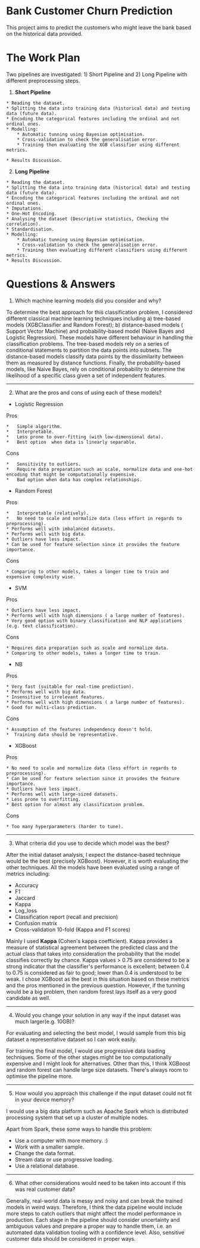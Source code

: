 # Bank Customer Churn Prediction

This project aims to predict the customers who might leave the bank based on the historical data provided.

# The Work Plan
Two pipelines are investigated: 1) Short Pipeline and 2) Long Pipeline with different preprocessing steps.


1.   **Short Pipeline**

    * Reading the dataset.
    * Splitting the data into training data (historical data) and testing data (future data).
    * Encoding the categorical features including the ordinal and not ordinal ones.
    * Modelling: 
        * Automatic tunning using Bayesian optimisation.
        * Cross-validation to check the generalisation error.
        * Training then evaluating the XGB classifier using different metrics. 

    * Results Discussion.

2.   **Long Pipeline** 

    * Reading the dataset.
    * Splitting the data into training data (historical data) and testing data (future data).
    * Encoding the categorical features including the ordinal and not ordinal ones.
    * Imputations.
    * One-Hot Encoding.
    * Analysing the dataset (Descriptive statistics, Checking the correlation).
    * Standardisation.
    * Modelling: 
        * Automatic tunning using Bayesian optimisation.
        * Cross-validation to check the generalisation error.
        * Training then evaluating different classifiers using different metrics. 
    * Results Discussion.

# Questions & Answers

1.   Which machine learning models did you consider and why?

To determine the best approach for this classification problem, I considered different classical machine learning techniques including a) tree-based models (XGBClassifier and Random Forest); b) distance-based models ( Support Vector Machine) and probability-based model (Naive Bayes and Logistic Regression). These models have different behaviour in handling the classification problems. The tree-based models rely on a series of conditional statements to partition the data points into subsets. The distance-based models classify data points by the dissimilarity between them as measured by distance functions. Finally, the probability-based models, like Naive Bayes, rely on conditional probability to determine the likelihood of a specific class given a set of independent features.

----------------------------

2.   What are the pros and cons of using each of these models?

*   Logistic Regression

Pros

    *   Simple algorithm.
    *   Interpretable.
    *   Less prone to over-fitting (with low-dimensional data).
    *   Best option  when data is linearly separable.

Cons

    *   Sensitivity to outliers.
    *   Require data preparation such as scale, normalize data and one-hot encoding that might be computationally expensive.
    *   Bad option when data has complex relationships.


*   Random Forest

Pros

    *   Interpretable (relatively).
    *   No need to scale and normalize data (less effort in regards to preprocessing).
    * Performs well with imbalanced datasets.
    * Performs well with big data.
    * Outliers have less impact.
    * Can be used for feature selection since it provides the feature importance.

Cons

    * Comparing to other models, takes a longer time to train and expensive complexity wise.

*   SVM

Pros

    * Outliers have less impact.
    * Performs well with high dimensions ( a large number of features).
    * Very good option with binary classification and NLP applications (e.g. text classification).

Cons

    * Requires data preparation such as scale and normalize data.
    * Comparing to other models, takes a longer time to train.

*   NB

Pros

    * Very fast (suitable for real-time prediction).
    * Performs well with big data.
    * Insensitive to irrelevant features.
    * Performs well with high dimensions ( a large number of features).
    * Good for multi-class prediction.

Cons 

    * Assumption of the features independency doesn't hold.
    *  Training data should be representative.

* XGBoost

Pros

    * No need to scale and normalize data (less effort in regards to preprocessing).
    * Can be used for feature selection since it provides the feature importance.
    * Outliers have less impact.
    * Performs well with large-sized datasets.
    * Less prone to overfitting.
    * Best option for almost any classification problem.

Cons

    * Too many hyperparameters (harder to tune).



-----------------------------

3. What criteria did you use to decide which model was the best?

After the initial dataset analysis, I expect the distance-based technique would be the best (precisely XGBoost). However, it is worth evaluating the other techniques. All the models have been evaluated using a range of metrics including:

  * Accuracy
  * F1
  * Jaccard
  * Kappa
  * Log_loss
  * Classification report (recall and precision)
  * Confusion matrix
  * Cross-validation 10-fold (Kappa and F1 scores)

Mainly I used **Kappa** (Cohen's kappa coefficient). Kappa provides a measure of statistical agreement between the predicted class and the actual class that takes into consideration the probability that the model classifies correctly by chance. Kappa values > 0.75 are considered to be a strong indicator that the classifier's performance is excellent; between 0.4 to 0.75 is considered as fair to good; lower than 0.4 is understood to be weak. I chose XGBoost as the best in this situation based on these metrics and the pros mentioned in the previous question. However, if the tunning would be a big problem, then random forest lays itself as a very good candidate as well. 

-----------------------------
4. Would you change your solution in any way if the input dataset was much larger(e.g. 10GB)?

For evaluating and selecting the best model, I would sample from this big dataset a representative dataset so I can work easily. 

For training the final model, I would use progressive data loading techniques. Some of the other stages might be too computationally expensive and I might look for alternatives. Other than this, I think XGBoost and random forest can handle large size datasets. There's always room to optimise the pipeline more.

-----------------------------
5. How would you approach this challenge if the input dataset could not fit in your device memory?

I would use a big data platform such as Apache Spark which is distributed processing system that set up a cluster of multiple nodes.

Apart from Spark, these some ways to handle this problem:

  * Use a computer with more memory. :)
  * Work with a smaller sample.
  * Change the data format.
  * Stream data or use progressive loading.
  * Use a relational database.

-----------------------------
6. What other considerations would need to be taken into account if this was real customer data?

Generally, real-world data is messy and noisy and can break the trained models in weird ways.  Therefore, I think the data pipeline would include more steps to catch outliers that might affect the model performance in production.
Each stage in the pipeline should consider uncertainty and ambiguous values and prepare a proper way to handle them, i.e. an automated data validation tooling with a confidence level. Also, sensitive customer data should be considered in proper ways.







